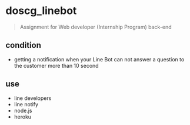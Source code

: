 # doscg_linebot

> Assignment  for Web developer (Internship Program) back-end

## condition
- getting a notification when your Line Bot can not answer a question to the customer more than 10 second

## use  
- line developers
- line notify
- node.js
- heroku
